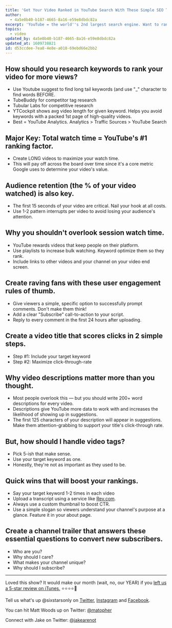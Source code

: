 ```yaml
---
title: 'Get Your Video Ranked in YouTube Search With These Simple SEO Techniques'
author:
  - 4a5e0b40-b187-4665-8a16-e59e8dbdc82a
excerpt: 'YouTube = the world''s 2nd largest search engine. Want to rank number-one? Start with these quick wins to claim the top spot.'
topics:
  - video
updated_by: 4a5e0b40-b187-4665-8a16-e59e8dbdc82a
updated_at: 1609738821
id: d53ccdee-7ea8-4e8e-a018-69ebd66e2bb2
---
```

## How should you research keywords to rank your video for more views?

- Use Youtube suggest to find long tail keywords (and use "\_" character to find words BEFORE.
- TubeBuddy for competitor tag research
- Tubular Labs for competitive research
- YTCockpit shows avg video length for given keyword. Helps you avoid keywords with a packed 1st page of high-quality videos.
- Best = YouTube Analytics. Analytics > Traffic Sources > YouTube Search

## Major Key: Total watch time = YouTube's #1 ranking factor.

- Create LONG videos to maximize your watch time.
- This will pay off across the board over time since it's a core metric Google uses to determine your video's value.

## Audience retention (the % of your video watched) is also key.

- The first 15 seconds of your video are critical. Nail your hook at all costs.
- Use 1-2 pattern interrupts per video to avoid losing your audience's attention.

## Why you shouldn't overlook session watch time.

- YouTube rewards videos that keep people on their platform.
- Use playlists to increase bulk watching. Keyword optimize them so they rank.
- Include links to other videos and your channel on your video end screen.

## Create raving fans with these user engagement rules of thumb.

- Give viewers a simple, specific option to successfully prompt comments. Don't make them think!
- Add a clear "Subscribe" call-to-action to your script.
- Reply to every comment in the first 24 hours after uploading.

## Create a video title that scores clicks in 2 simple steps.

- Step #1: Include your target keyword
- Step #2: Maximize click-through-rate

## Why video descriptions matter more than you thought.

- Most people overlook this — but you should write 200+ word descriptions for every video.
- Descriptions give YouTube more data to work with and increases the likelihood of showing up in suggestions.
- The first 125 characters of your description will appear in suggestions. Make them attention-grabbing to support your title's click-through rate.

## But, how should I handle video tags?

- Pick 5-ish that make sense.
- Use your target keyword as one.
- Honestly, they're not as important as they used to be.

## Quick wins that will boost your rankings.

- Say your target keyword 1-2 times in each video
- Upload a transcript using a service like [Rev.com](https://www.rev.com/).
- Always use a custom thumbnail to boost CTR.
- Use a simple slogan so viewers understand your channel's purpose at a glance. Feature it in your about page.

## Create a channel trailer that answers these essential questions to convert new subscribers.

- Who are you?
- Why should I care?
- What makes your channel unique?
- Why should I subscribe?

---

Loved this show? It would make our month (wait, no, our YEAR) if you [left us a 5-star review on iTunes.](https://itunes.apple.com/us/podcast/six-stars-only/id1372509198) ⭐⭐⭐⭐🌟

Tell us what's up @sixstarsonly on [Twitter](https://twitter.com/sixstarsonly), [Instagram](https://www.instagram.com/sixstarsonly/) and [Facebook](https://www.facebook.com/sixstarsonly/).

You can hit Matt Woods up on Twitter: [@matopher](https://twitter.com/matopher)

Connect with Jake on Twitter: [@jakearenot](https://twitter.com/jakearenot)